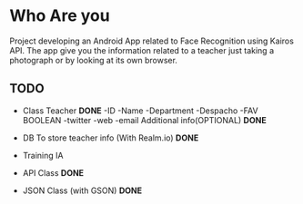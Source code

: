 # Who Are you
Project developing an Android App related to Face Recognition using Kairos API. The app give you the information related to a teacher just taking a photograph or by looking at its own browser.

## TODO
- Class Teacher **DONE**
  -ID
  -Name
  -Department
  -Despacho
  -FAV BOOLEAN
  -twitter
  -web
  -email
  Additional info(OPTIONAL) **DONE**
  
  
- DB To store teacher info (With Realm.io) **DONE**
- Training IA
- API Class **DONE**
- JSON Class (with GSON) **DONE**
